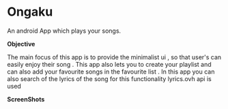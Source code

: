 # Ongaku
An android App which plays your songs.

__Objective__

The main focus of this app is to provide the  minimalist ui , so that user's can easily enjoy their song . This app also lets you to create your playlist and can also add your favourite songs in the favourite list . In this app you can also search of the lyrics of the song for  this functionality lyrics.ovh api is used

**ScreenShots**
